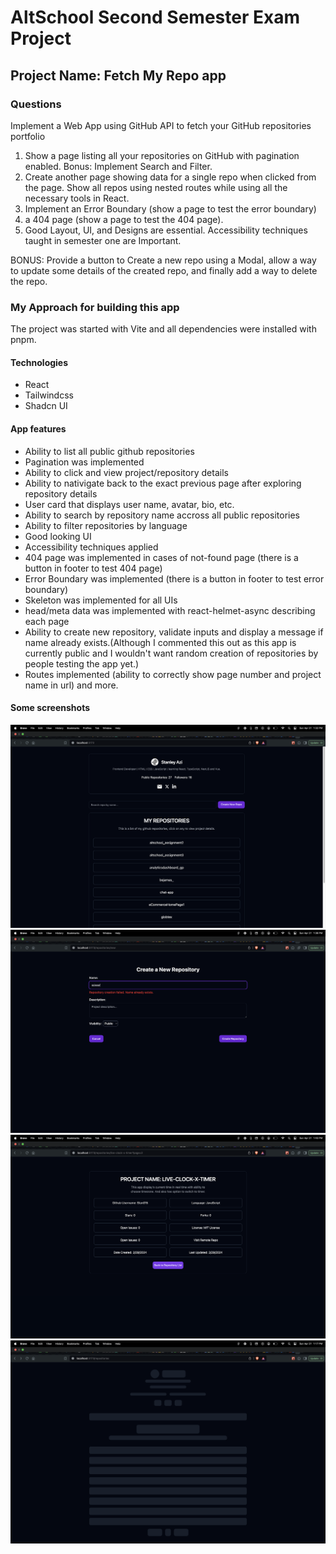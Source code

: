 # AltSchool Second Semester Exam Project

## Project Name: Fetch My Repo app

### Questions

Implement a Web App using GitHub API to fetch your GitHub repositories portfolio

1. Show a page listing all your repositories on GitHub with pagination enabled. Bonus: Implement Search and Filter.
2. Create another page showing data for a single repo when clicked from the page. Show all repos using nested routes while using all the necessary tools in React.
3. Implement an Error Boundary (show a page to test the error boundary)
4. a 404 page  (show a page to test the 404 page).
5. Good Layout, UI, and Designs are essential. Accessibility techniques taught in semester one are Important.

BONUS: Provide a button to Create a new repo using a Modal, allow a way to update some details of the created repo, and finally add a way to delete the repo.

### My Approach for building this app

The project was started with Vite and all dependencies were installed with pnpm.

#### Technologies

- React
- Tailwindcss
- Shadcn UI

#### App features

- Ability to list all public github repositories
- Pagination was implemented
- Ability to click and view project/repository details
- Ability to nativigate back to the exact previous page after exploring repository details
- User card that displays user name, avatar, bio, etc.
- Ability to search by repository name accross all public repositories
- Ability to filter repositories by language
- Good looking UI
- Accessibility techniques applied
- 404 page was implemented in cases of not-found page (there is a button in footer to test 404 page)
- Error Boundary was implemented (there is a button in footer to test error boundary)
- Skeleton was implemented for all UIs
- head/meta data was implemented with react-helmet-async describing each page
- Ability to create new repository, validate inputs and display a message if name already exists.(Although I commented this out as this app is currently public and I wouldn't want random creation of repositories by people testing the app yet.)
- Routes implemented (ability to correctly show page number and project name in url) and more.

#### Some screenshots

![screenshot showing user profile card, search bar, create repo btn repo list, etc](src/assets/images/create-btn.png)
![create repo page](src//assets/images/create-repo-route.png)
![repo details](src/assets/images/project-details-page.png)
![skeleton](src/assets/images/skeleton.png)

